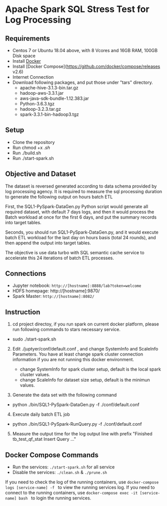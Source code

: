 # Apache Spark SQL Stress Test for Log Processing

## Requirements 
* Centos 7 or Ubuntu 18.04 above, with 8 Vcores and 16GB RAM, 100GB Disk space
* Install [Docker](https://www.docker.com/products/docker-desktop)
* Install [Docker Compose](https://github.com/docker/compose/releases v2.6) 
* Internet Connection
* Download following packages, and put those under "tars" directory.
	- apache-hive-3.1.3-bin.tar.gz     
	- hadoop-aws-3.3.1.jar               
	- aws-java-sdk-bundle-1.12.383.jar 
	- Python-3.6.3.tgz
	- hadoop-3.2.3.tar.gz              
	- spark-3.3.1-bin-hadoop3.tgz

## Setup 
* Clone the repository
* Run chmod +x *.sh* 
* Run ./build.sh
* Run ./start-spark.sh

## Objective and Dataset
The dataset is reversed generated according to data schema provided by log processing agency. It is required to measure the sql processing duration to generate the following output on hours batch ETL

First, the SQL1-PySpark-DataGen.py Python script would generate all required dataset, with default 7 days logs, and then it would process the Batch workload at once for the first 6 days, and put the summary records into target tables.

Seconds, you should run SQL1-PySpark-DataGen.py, and it would execute batch ETL workload for the last day on hours basis (total 24 rounds), and then append the output into target tables. 

The objective is use data turbo with SQL semantic cache service to accelerate this 24 iterations of batch ETL processes.


## Connections
* Jupyter notebook: `http://[hostname]:8888/lab?token=welcome `
* HDFS homepage: http://[hostname]:9870/
* Spark Master: `http://[hostname]:8082/ `

## Instruction
1. cd project directoy, if you run spark on current docker platform, please run following commands to stars necessary service. 
* sudo ./start-spark.sh

2. Edit ./juptyer/conf/default.conf , and change SystemInfo and ScaleInfo Parameters. You have at least change spark cluster connection information if you are not running this docker environment.
	- change SystemInfo for spark cluster setup, default is the local spark cluster values. 
	- change ScaleInfo for dataset size setup, default is the minimun values. 

3. Generate the data set with the following command
* python ./bin/SQL1-PySpark-DataGen.py -f ./conf/default.conf 

4. Execute daily batch ETL job
* python ./bin/SQL1-PySpark-RunQuery.py -f ./conf/default.conf 
 
5. Measure the output time for the log output line with prefix "Finished tb_test_qf_stat Insert Query ..."



## Docker Compose Commands
* Run the services: `./start-spark.sh` for all service
* Disable the services: `./clean.sh` & `./prune.sh`

If you need to check the log of the running containers, use `docker-compose logs [service-name] -f ` to view the running services log.
If you need to connect to the running containers, use `docker-compose exec -it [service-name] bash ` to login the running services.

